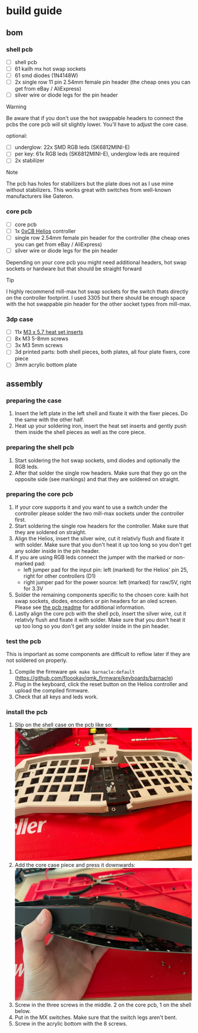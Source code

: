 # build guide

## bom

### shell pcb

- [ ] shell pcb
- [ ] 61 kailh mx hot swap sockets
- [ ] 61 smd diodes (1N4148W)
- [ ] 2x single row 11 pin 2.54mm female pin header (the cheap ones you can get from eBay / AliExpress)
- [ ] silver wire or diode legs for the pin header

> [!WARNING]
> Be aware that if you don't use the hot swappable headers to connect the pcbs the core pcb will sit slightly lower. You'll have to adjust the core case.

optional:
- [ ] underglow: 22x SMD RGB leds (SK6812MINI-E)
- [ ] per key: 61x RGB leds (SK6812MINI-E), underglow leds are required
- [ ] 2x stabilizer

> [!NOTE]  
> The pcb has holes for stabilizers but the plate does not as I use mine without stabilizers. This works great with switches from well-known manufacturers like Gateron.

### core pcb

- [ ] core pcb
- [ ] 1x [0xCB Helios](https://keeb.supply/products/0xcb-helios) controller
- [ ] single row 2.54mm female pin header for the controller (the cheap ones you can get from eBay / AliExpress)
- [ ] silver wire or diode legs for the pin header

Depending on your core pcb you might need additional headers, hot swap sockets or hardware but that should be straight forward

> [!TIP]
> I highly recommend mill-max hot swap sockets for the switch thats directly on the controller footprint. I used 3305 but there should be enough space with the hot swappable pin header for the other socket types from mill-max.

### 3dp case

- [ ] 11x [M3 x 5.7 heat set inserts](https://cnckitchen.store/products/heat-set-insert-m3-x-5-7-100-pieces)
- [ ] 8x M3 5-8mm screws
- [ ] 3x M3 5mm screws
- [ ] 3d printed parts: both shell pieces, both plates, all four plate fixers, core piece
- [ ] 3mm acrylic bottom plate

## assembly

### preparing the case

1. Insert the left plate in the left shell and fixate it with the fixer pieces. Do the same with the other half.
2. Heat up your soldering iron, insert the heat set inserts and gently push them inside the shell pieces as well as the core piece.

### preparing the shell pcb

1. Start soldering the hot swap sockets, smd diodes and optionally the RGB leds.
2. After that solder the single row headers. Make sure that they go on the opposite side (see markings) and that they are soldered on straight.

### preparing the core pcb

1. If your core supports it and you want to use a switch under the controller please solder the two mill-max sockets under the controller first.
2. Start soldering the single row headers for the controller. Make sure that they are soldered on straight.
3. Align the Helios, insert the silver wire, cut it relativly flush and fixate it with solder. Make sure that you don't heat it up too long so you don't get any solder inside in the pin header.
4. If you are using RGB leds connect the jumper with the marked or non-marked pad:
    - left jumper pad for the input pin: left (marked) for the Helios' pin 25, right for other controllers (D1)
    - right jumper pad for the power source: left (marked) for raw/5V, right for 3.3V
5. Solder the remaining components specific to the chosen core: kailh hot swap sockets, diodes, encoders or pin headers for an oled screen. Please see [the pcb readme](./pcb/readme.md) for additional information.
6. Lastly align the core pcb with the shell pcb, insert the silver wire, cut it relativly flush and fixate it with solder. Make sure that you don't heat it up too long so you don't get any solder inside in the pin header.

### test the pcb

This is important as some components are difficult to reflow later if they are not soldered on properly.

1. Compile the firmware `qmk make barnacle:default` (<https://github.com/floookay/qmk_firmware/keyboards/barnacle>)
2. Plug in the keyboard, click the reset button on the Helios controller and upload the compiled firmware.
3. Check that all keys and leds work.

### install the pcb

1. Slip on the shell case on the pcb like so: ![assembly slip on](./images/assembly_slip_on.webp)
2. Add the core case piece and press it downwards: ![assembly combining](./images/assembly_combining.webp)
3. Screw in the three screws in the middle. 2 on the core pcb, 1 on the shell below.
4. Put in the MX switches. Make sure that the switch legs aren't bent.
5. Screw in the acrylic bottom with the 8 screws.
